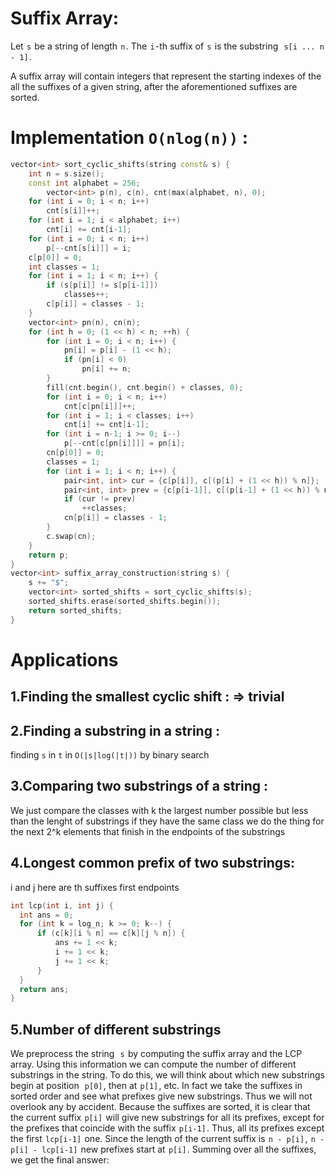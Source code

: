 # Suffix Array:
Let  `s`  be a string of length  `n` . The  `i` -th suffix of  `s`  is the substring  
`s[i ... n - 1]` .

A suffix array will contain integers that represent the starting indexes of the all the suffixes of a given string, after the aforementioned suffixes are sorted.

# Implementation `O(nlog(n))` :
```cpp
vector<int> sort_cyclic_shifts(string const& s) {
    int n = s.size();
    const int alphabet = 256;
        vector<int> p(n), c(n), cnt(max(alphabet, n), 0);
    for (int i = 0; i < n; i++)
        cnt[s[i]]++;
    for (int i = 1; i < alphabet; i++)
        cnt[i] += cnt[i-1];
    for (int i = 0; i < n; i++)
        p[--cnt[s[i]]] = i;
    c[p[0]] = 0;
    int classes = 1;
    for (int i = 1; i < n; i++) {
        if (s[p[i]] != s[p[i-1]])
            classes++;
        c[p[i]] = classes - 1;
    }
    vector<int> pn(n), cn(n);
    for (int h = 0; (1 << h) < n; ++h) {
        for (int i = 0; i < n; i++) {
            pn[i] = p[i] - (1 << h);
            if (pn[i] < 0)
                pn[i] += n;
        }
        fill(cnt.begin(), cnt.begin() + classes, 0);
        for (int i = 0; i < n; i++)
            cnt[c[pn[i]]]++;
        for (int i = 1; i < classes; i++)
            cnt[i] += cnt[i-1];
        for (int i = n-1; i >= 0; i--)
            p[--cnt[c[pn[i]]]] = pn[i];
        cn[p[0]] = 0;
        classes = 1;
        for (int i = 1; i < n; i++) {
            pair<int, int> cur = {c[p[i]], c[(p[i] + (1 << h)) % n]};
            pair<int, int> prev = {c[p[i-1]], c[(p[i-1] + (1 << h)) % n]};
            if (cur != prev)
                ++classes;
            cn[p[i]] = classes - 1;
        }
        c.swap(cn);
    }
    return p;
}
vector<int> suffix_array_construction(string s) {
    s += "$";
    vector<int> sorted_shifts = sort_cyclic_shifts(s);
    sorted_shifts.erase(sorted_shifts.begin());
    return sorted_shifts;
}
```

# Applications
## 1.Finding the smallest cyclic shift : => trivial
## 2.Finding a substring in a string :
  finding `s` in `t` in `O(|s|log(|t|))` by binary search
## 3.Comparing two substrings of a string :
  We just compare the classes with k the largest number possible but less than the lenght of substrings 
  if they have the same class we do the thing for the next 2^k elements that finish in the endpoints of the substrings 
## 4.Longest common prefix of two substrings:
  i and j here are th suffixes first endpoints
  ```cpp
  int lcp(int i, int j) {
    int ans = 0;
    for (int k = log_n; k >= 0; k--) {
        if (c[k][i % n] == c[k][j % n]) {
            ans += 1 << k;
            i += 1 << k;
            j += 1 << k;
        }
    }
    return ans;
  }
  ```
## 5.Number of different substrings
We preprocess the string  
`s`  by computing the suffix array and the LCP array. Using this information we can compute the number of different substrings in the string.
To do this, we will think about which new substrings begin at position  
`p[0]` , then at  `p[1]` , etc. In fact we take the suffixes in sorted order and see what prefixes give new substrings. Thus we will not overlook any by accident.
Because the suffixes are sorted, it is clear that the current suffix  `p[i]`  will give new substrings for all its prefixes, 
except for the prefixes that coincide with the suffix  `p[i-1]` . 
Thus, all its prefixes except the first  `lcp[i-1]`  one. 
Since the length of the current suffix is  `n - p[i]` ,  `n - p[i] - lcp[i-1]`  new prefixes start at  `p[i]` . 
Summing over all the suffixes, we get the final answer:
